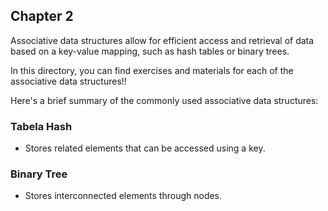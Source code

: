 ## Chapter 2

Associative data structures allow for efficient access and retrieval of data based on a key-value mapping, such as hash tables or binary trees.

In this directory, you can find exercises and materials for each of the associative data structures!!

Here's a brief summary of the commonly used associative data structures:

### Tabela Hash
- Stores related elements that can be accessed using a key.

### Binary Tree 
- Stores interconnected elements through nodes.
